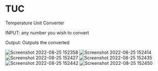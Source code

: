 # TUC
Temperature Unit Converter


INPUT: any number you wish to convert

Output: Outputs the converted

![Screenshot 2022-08-25 152358](https://user-images.githubusercontent.com/92489118/186779420-74119e8c-dd5f-4b8d-9527-f307e3b328d3.png)
![Screenshot 2022-08-25 152414](https://user-images.githubusercontent.com/92489118/186779423-4650d9d7-0fbc-4d3e-a008-1dd5aede9261.png)
![Screenshot 2022-08-25 152427](https://user-images.githubusercontent.com/92489118/186779424-5351d226-ef4c-4335-bc99-7f05981e8dd9.png)
![Screenshot 2022-08-25 152435](https://user-images.githubusercontent.com/92489118/186779427-4f377878-cef7-46b2-983d-a8f5954fa747.png)
![Screenshot 2022-08-25 152442](https://user-images.githubusercontent.com/92489118/186779428-d0cb77b7-f009-4c53-9069-bf09c28fee8a.png)
![Screenshot 2022-08-25 152450](https://user-images.githubusercontent.com/92489118/186779429-a0a04fea-b040-4a8e-b4cd-07a147062c73.png)
